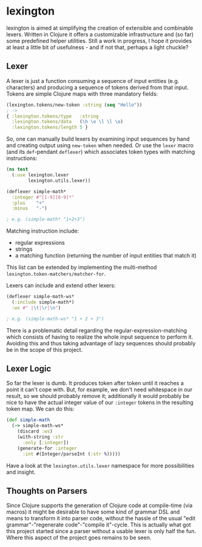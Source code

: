 lexington
=========

lexington is aimed at simplifying the creation of extensible and combinable lexers. Written in Clojure it offers a
customizable infrastructure and (so far) some predefined helper utilities. Still a work in progress, I hope it provides
at least a little bit of usefulness - and if not that, perhaps a light chuckle?

## Lexer
A lexer is just a function consuming a sequence of input entities (e.g. characters) and producing a sequence of tokens 
derived from that input. Tokens are simple Clojure maps with three mandatory fields:
```clojure
(lexington.tokens/new-token :string (seq "Hello"))
; ->
{ :lexington.tokens/type   :string
  :lexington.tokens/data   (\h \e \l \l \o)
  :lexington.tokens/length 5 }
```
So, one can manually build lexers by examining input sequences by hand and creating output using `new-token` when 
needed. Or use the `lexer` macro (and its `def`-pendant `deflexer`) which associates token types with matching 
instructions:
```clojure
(ns test
  (:use lexington.lexer
        lexington.utils.lexer))

(deflexer simple-math*
  :integer #"[1-9][0-9]*"
  :plus    "+"
  :minus   "-")

; e.g. (simple-math* "1+2+3")
```
Matching instruction include:
* regular expressions
* strings
* a matching function (returning the number of input entities that match it)

This list can be extended by implementing the multi-method ``lexington.token-matchers/matcher-for``.

Lexers can include and extend other lexers:
```clojure
(deflexer simple-math-ws*
  (:include simple-math*)
  :ws #" |\t|\r|\n")

; e.g. (simple-math-ws* "1 + 2 + 3")
```
There is a problematic detail regarding the regular-expression-matching which consists of having to realize the whole 
input sequence to perform it. Avoiding this and thus taking advantage of lazy sequences should probably be in the
scope of this project.

## Lexer Logic
So far the lexer is dumb. It produces token after token until it reaches a point it can't cope with. But, for example,
we don't need whitespace in our result, so we should probably remove it; additionally it would probably be nice to
have the actual integer value of our ``:integer`` tokens in the resulting token map. We can do this:
```clojure
(def simple-math
  (-> simple-math-ws*
    (discard :ws)
    (with-string :str 
      :only [:integer])
    (generate-for :integer
      :int #(Integer/parseInt (:str %)))))
```
Have a look at the ``lexington.utils.lexer`` namespace for more possibilities and insight.

## Thoughts on Parsers

Since Clojure supports the generation of Clojure code at compile-time (via macros) it might be desirable to have 
some kind of grammar DSL and means to transform it into parser code, without the hassle of the usual 
"edit grammar"-"regenerate code"-"compile it"-cycle. This is actually what got this project started since a parser
without a usable lexer is only half the fun. Where this aspect of the project goes remains to be seen.
